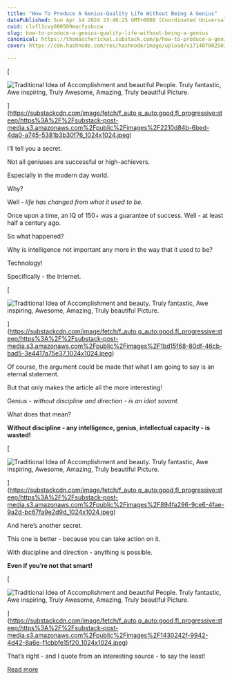 ```yaml
---
title: "How To Produce A Genius-Quality Life Without Being A Genius"
datePublished: Sun Apr 14 2024 23:46:25 GMT+0000 (Coordinated Universal Time)
cuid: clvfl1cvy000509macfysbccw
slug: how-to-produce-a-genius-quality-life-without-being-a-genius
canonical: https://thomascherickal.substack.com/p/how-to-produce-a-genius-quality-life
cover: https://cdn.hashnode.com/res/hashnode/image/upload/v1714070025039/2c0cb124-f1b2-45b7-ac3f-3eb52a3283db.jpeg

---
```


[

![Traditional Idea of Accomplishment and beautiful People. Truly fantastic, Awe inspiring, Truly Awesome, Amazing, Truly beautiful Picture.](https://substackcdn.com/image/fetch/w_1456,c_limit,f_auto,q_auto:good,fl_progressive:steep/https%3A%2F%2Fsubstack-post-media.s3.amazonaws.com%2Fpublic%2Fimages%2F2210d84b-6bed-4da0-a745-5381b3b30f76_1024x1024.jpeg "Traditional Idea of Accomplishment and beautiful People. Truly fantastic, Awe inspiring, Truly Awesome, Amazing, Truly beautiful Picture.")



](https://substackcdn.com/image/fetch/f_auto,q_auto:good,fl_progressive:steep/https%3A%2F%2Fsubstack-post-media.s3.amazonaws.com%2Fpublic%2Fimages%2F2210d84b-6bed-4da0-a745-5381b3b30f76_1024x1024.jpeg)

I’ll tell you a secret.

Not all geniuses are successful or high-achievers.

Especially in the modern day world.

Why?

Well - _life has changed from what it used to be._

Once upon a time, an IQ of 150+ was a guarantee of success. Well - at least half a century ago.

So what happened?

Why is intelligence not important any more in the way that it used to be?

Technology!

Specifically - the Internet.

[

![Traditional Idea of Accomplishment and beauty. Truly fantastic, Awe inspiring, Awesome, Amazing, Truly beautiful Picture.](https://substackcdn.com/image/fetch/w_1456,c_limit,f_auto,q_auto:good,fl_progressive:steep/https%3A%2F%2Fsubstack-post-media.s3.amazonaws.com%2Fpublic%2Fimages%2F1bd15f68-80df-46cb-bad5-3e4417a75e37_1024x1024.jpeg "Traditional Idea of Accomplishment and beauty. Truly fantastic, Awe inspiring, Awesome, Amazing, Truly beautiful Picture.")



](https://substackcdn.com/image/fetch/f_auto,q_auto:good,fl_progressive:steep/https%3A%2F%2Fsubstack-post-media.s3.amazonaws.com%2Fpublic%2Fimages%2F1bd15f68-80df-46cb-bad5-3e4417a75e37_1024x1024.jpeg)

Of course, the argument could be made that what I am going to say is an eternal statement.

But that only makes the article all the more interesting!

Genius - _without discipline and direction - is an idiot savant._

What does that mean?

**Without discipline - any intelligence, genius, intellectual capacity - is wasted!**

[

![Traditional Idea of Accomplishment and beauty. Truly fantastic, Awe inspiring, Awesome, Amazing, Truly beautiful Picture.](https://substackcdn.com/image/fetch/w_1456,c_limit,f_auto,q_auto:good,fl_progressive:steep/https%3A%2F%2Fsubstack-post-media.s3.amazonaws.com%2Fpublic%2Fimages%2F894fa296-9ce6-4fae-9a2d-bc67fa9e2d9d_1024x1024.jpeg "Traditional Idea of Accomplishment and beauty. Truly fantastic, Awe inspiring, Awesome, Amazing, Truly beautiful Picture.")



](https://substackcdn.com/image/fetch/f_auto,q_auto:good,fl_progressive:steep/https%3A%2F%2Fsubstack-post-media.s3.amazonaws.com%2Fpublic%2Fimages%2F894fa296-9ce6-4fae-9a2d-bc67fa9e2d9d_1024x1024.jpeg)

And here’s another secret.

This one is better - because you can take action on it.

With discipline and direction - anything is possible.

**Even if you’re not that smart!**

[

![Traditional Idea of Accomplishment and beautiful People. Truly fantastic, Awe inspiring, Truly Awesome, Amazing, Truly beautiful Picture.](https://substackcdn.com/image/fetch/w_1456,c_limit,f_auto,q_auto:good,fl_progressive:steep/https%3A%2F%2Fsubstack-post-media.s3.amazonaws.com%2Fpublic%2Fimages%2F1430242f-9942-4d42-8a6e-f1cbbfe15f20_1024x1024.jpeg "Traditional Idea of Accomplishment and beautiful People. Truly fantastic, Awe inspiring, Truly Awesome, Amazing, Truly beautiful Picture.")



](https://substackcdn.com/image/fetch/f_auto,q_auto:good,fl_progressive:steep/https%3A%2F%2Fsubstack-post-media.s3.amazonaws.com%2Fpublic%2Fimages%2F1430242f-9942-4d42-8a6e-f1cbbfe15f20_1024x1024.jpeg)

That’s right - and I quote from an interesting source - to say the least!

[Read more](https://thomascherickal.substack.com/p/how-to-produce-a-genius-quality-life)